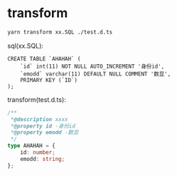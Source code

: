 # transform
```bash
yarn transform xx.SQL ./test.d.ts
```

sql(xx.SQL):
```
CREATE TABLE `AHAHAH` (
    `id` int(11) NOT NULL AUTO_INCREMENT '身份id',
    `emodd` varchar(11) DEFAULT NULL COMMENT '数显',
    PRIMARY KEY (`ID`)
);
```

transform(test.d.ts):
```typescript
/**
 *@description xxxx
 *@property id -身份id
 *@property emodd -数显
 */
type AHAHAH = {
	id: number;
	emodd: string;
};
```
